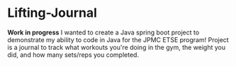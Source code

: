 # Lifting-Journal
**Work in progress** I wanted to create a Java spring boot project to demonstrate my ability to code in Java for the JPMC ETSE program! Project is a journal to track what workouts you're doing in the gym, the weight you did, and how many sets/reps you completed.
